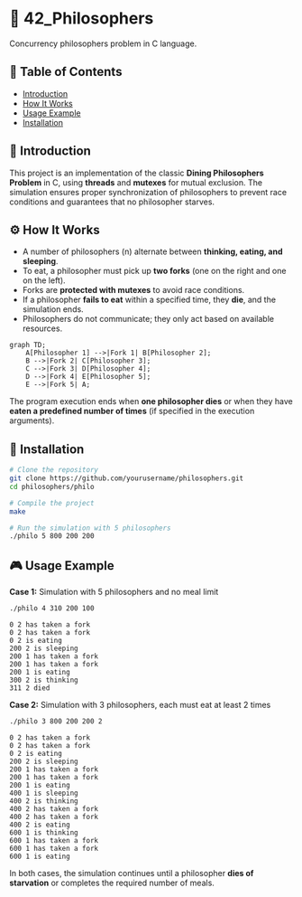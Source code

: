 # 🍴 **42_Philosophers**  
Concurrency philosophers problem in C language.  

## 📜 Table of Contents
- [Introduction](#-introduction)
- [How It Works](#-how-it-works)
- [Usage Example](#-usage-example)
- [Installation](#-installation)

## 📖 Introduction  
This project is an implementation of the classic **Dining Philosophers Problem** in C, using **threads** and **mutexes** for mutual exclusion. The simulation ensures proper synchronization of philosophers to prevent race conditions and guarantees that no philosopher starves.  

## ⚙️ How It Works
- A number of philosophers (n) alternate between **thinking, eating, and sleeping**.  
- To eat, a philosopher must pick up **two forks** (one on the right and one on the left).  
- Forks are **protected with mutexes** to avoid race conditions.  
- If a philosopher **fails to eat** within a specified time, they **die**, and the simulation ends.  
- Philosophers do not communicate; they only act based on available resources.

```mermaid
graph TD;
    A[Philosopher 1] -->|Fork 1| B[Philosopher 2];
    B -->|Fork 2| C[Philosopher 3];
    C -->|Fork 3| D[Philosopher 4];
    D -->|Fork 4| E[Philosopher 5];
    E -->|Fork 5| A;
```


The program execution ends when **one philosopher dies** or when they have **eaten a predefined number of times** (if specified in the execution arguments).  

## 🚀 Installation  
```bash
# Clone the repository  
git clone https://github.com/yourusername/philosophers.git  
cd philosophers/philo  

# Compile the project  
make  

# Run the simulation with 5 philosophers  
./philo 5 800 200 200  
```  

## 🎮 Usage Example  

**Case 1:** Simulation with 5 philosophers and no meal limit  
```bash
./philo 4 310 200 100  
```
```
0 2 has taken a fork
0 2 has taken a fork
0 2 is eating
200 2 is sleeping
200 1 has taken a fork
200 1 has taken a fork
200 1 is eating
300 2 is thinking
311 2 died
```  

**Case 2:** Simulation with 3 philosophers, each must eat at least 2 times  
```bash
./philo 3 800 200 200 2
```
```
0 2 has taken a fork
0 2 has taken a fork
0 2 is eating
200 2 is sleeping
200 1 has taken a fork
200 1 has taken a fork
200 1 is eating
400 1 is sleeping
400 2 is thinking
400 2 has taken a fork
400 2 has taken a fork
400 2 is eating
600 1 is thinking
600 1 has taken a fork
600 1 has taken a fork
600 1 is eating
```  

In both cases, the simulation continues until a philosopher **dies of starvation** or completes the required number of meals.  
